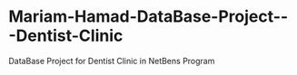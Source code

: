 # Mariam-Hamad-DataBase-Project---Dentist-Clinic
DataBase Project for Dentist Clinic in NetBens Program 

